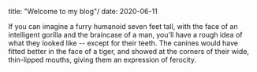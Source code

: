 title: "Welcome to my blog"/
date: 2020-06-11

If you can imagine a furry humanoid seven feet tall, with the face of an intelligent gorilla and the braincase of a man, you'll have a rough idea of what they looked like -- except for their teeth. The canines would have fitted better in the face of a tiger, and showed at the corners of their wide, thin-lipped mouths, giving them an expression of ferocity.
